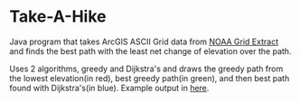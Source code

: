 # Take-A-Hike
Java program that takes ArcGIS ASCII Grid data from [NOAA Grid Extract](http://maps.ngdc.noaa.gov/viewers/wcs-client/) and finds the best path with the least net change of elevation over the path. 

Uses 2 algorithms, greedy and Dijkstra's and draws the greedy path from the lowest elevation(in red), best greedy path(in green), and then best path found with Dijkstra's(in blue). Example output in [here](result.png).
